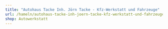 ```yaml
---
title: "Autohaus Tacke Inh. Jörn Tacke - Kfz-Werkstatt und Fahrzeuge"
url: /hameln/autohaus-tacke-inh-joern-tacke-kfz-werkstatt-und-fahrzeuge/
shop: Autowerkstatt
---
```

